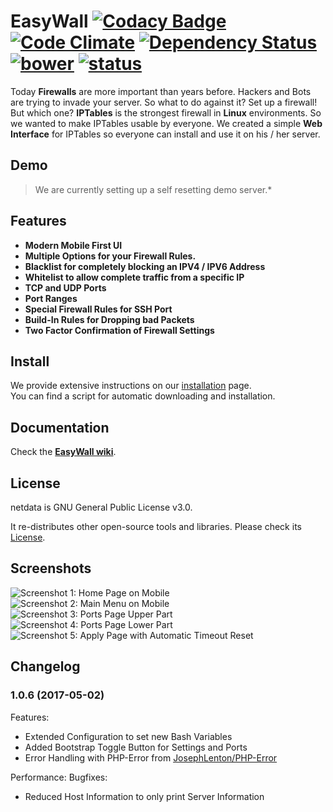 # EasyWall [![Codacy Badge](https://api.codacy.com/project/badge/Grade/3e06b3dc52b34cca839c8848d799d251)](https://www.codacy.com/app/KingJP/EasyWall?utm_source=github.com&amp;utm_medium=referral&amp;utm_content=KingJP/EasyWall&amp;utm_campaign=Badge_Grade) [![Code Climate](https://codeclimate.com/github/KingJP/EasyWall/badges/gpa.svg)](https://codeclimate.com/github/KingJP/EasyWall) [![Dependency Status](https://gemnasium.com/badges/github.com/KingJP/EasyWall.svg)](https://gemnasium.com/github.com/KingJP/EasyWall) [![bower](https://img.shields.io/badge/bower-1.8.0-blue.svg)](https://github.com/KingJP/EasyWall) [![status](https://img.shields.io/badge/status-alpha-orange.svg)](https://github.com/KingJP/EasyWall)

Today **Firewalls** are more important than years before. Hackers and Bots are trying to invade your server. So what to do against it?
Set up a firewall! But which one? **IPTables** is the strongest firewall in **Linux** environments. So we wanted to make IPTables usable by everyone. We created a simple **Web Interface** for IPTables so everyone can install and use it on his / her server.

## Demo

> We are currently setting up a self resetting demo server.*

## Features

 - **Modern Mobile First UI**
 - **Multiple Options for your Firewall Rules.**
 - **Blacklist for completely blocking an IPV4 / IPV6 Address**
 - **Whitelist to allow complete traffic from a specific IP**
 - **TCP and UDP Ports**
 - **Port Ranges**
 - **Special Firewall Rules for SSH Port**
 - **Build-In Rules for Dropping bad Packets**
 - **Two Factor Confirmation of Firewall Settings**

## Install

We provide extensive instructions on our [installation](https://github.com/KingJP/EasyWall/blob/master/INSTALL.md) page.  
You can find a script for automatic downloading and installation.

## Documentation

Check the **[EasyWall wiki](https://github.com/kingjp/easywall/wiki)**.

## License

netdata is GNU General Public License v3.0.

It re-distributes other open-source tools and libraries. Please check its [License](https://github.com/kingjp/easywall/blob/master/LICENSE).

## Screenshots

![Screenshot 1: Home Page on Mobile](http://i.imgur.com/vEneFWK.png)
![Screenshot 2: Main Menu on Mobile](http://i.imgur.com/zxCcPQW.png)
![Screenshot 3: Ports Page Upper Part](http://i.imgur.com/qYjxXNZ.png)
![Screenshot 4: Ports Page Lower Part](http://i.imgur.com/zdN0oRu.png)
![Screenshot 5: Apply Page with Automatic Timeout Reset](http://i.imgur.com/BaWMkZD.png)

## Changelog

### 1.0.6 (2017-05-02)

Features:

- Extended Configuration to set new Bash Variables
- Added Bootstrap Toggle Button for Settings and Ports
- Error Handling with PHP-Error from [JosephLenton/PHP-Error](https://github.com/JosephLenton/PHP-Error)

Performance:
Bugfixes:

- Reduced Host Information to only print Server Information